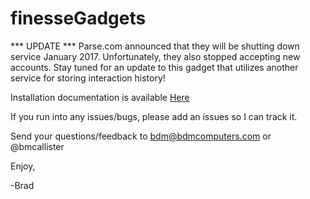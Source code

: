 # finesseGadgets

*** UPDATE ***
Parse.com announced that they will be shutting down service January 2017. Unfortunately, they also stopped accepting new accounts. Stay tuned for an update to this gadget that utilizes another service for storing interaction history!

Installation documentation is available <a href="https://github.com/bdm1981/finesseGadgets/wiki#tropo-sms-gadget-installation-guide">Here</a>

If you run into any issues/bugs, please add an issues so I can track it.

Send your questions/feedback to bdm@bdmcomputers.com or @bmcallister

Enjoy,

-Brad
